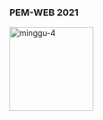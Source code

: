 ### PEM-WEB 2021
<img align="left" src="https://i.ibb.co/XD1vpDm/logo-5.png" alt="minggu-4" width="150" />